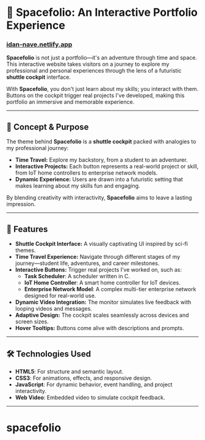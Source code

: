# 🚀 Spacefolio: An Interactive Portfolio Experience
### [idan-nave.netlify.app](https://idan-nave.netlify.app/)
**Spacefolio** is not just a portfolio—it's an adventure through time and space. This interactive website takes visitors on a journey to explore my professional and personal experiences through the lens of a futuristic **shuttle cockpit** interface.  

With **Spacefolio**, you don't just learn about my skills; you interact with them. Buttons on the cockpit trigger real projects I've developed, making this portfolio an immersive and memorable experience.  

---

## 🌌 Concept & Purpose

The theme behind **Spacefolio** is a **shuttle cockpit** packed with analogies to my professional journey:  
- **Time Travel:** Explore my backstory, from a student to an adventurer.  
- **Interactive Projects:** Each button represents a real-world project or skill, from IoT home controllers to enterprise network models.  
- **Dynamic Experience:** Users are drawn into a futuristic setting that makes learning about my skills fun and engaging.  

By blending creativity with interactivity, **Spacefolio** aims to leave a lasting impression.

---

## 🌟 Features

- **Shuttle Cockpit Interface:** A visually captivating UI inspired by sci-fi themes.  
- **Time Travel Experience:** Navigate through different stages of my journey—student life, adventures, and career milestones.  
- **Interactive Buttons:** Trigger real projects I’ve worked on, such as:
  - **Task Scheduler**: A scheduler written in C.
  - **IoT Home Controller**: A smart home controller for IoT devices.
  - **Enterprise Network Model**: A complex multi-tier enterprise network designed for real-world use.
- **Dynamic Video Integration:** The monitor simulates live feedback with looping videos and messages.
- **Adaptive Design:** The cockpit scales seamlessly across devices and screen sizes.
- **Hover Tooltips:** Buttons come alive with descriptions and prompts.

---

## 🛠️ Technologies Used

- **HTML5**: For structure and semantic layout.  
- **CSS3**: For animations, effects, and responsive design.  
- **JavaScript**: For dynamic behavior, event handling, and project interactivity.  
- **Web Video**: Embedded video to simulate cockpit feedback.  

---
# spacefolio
